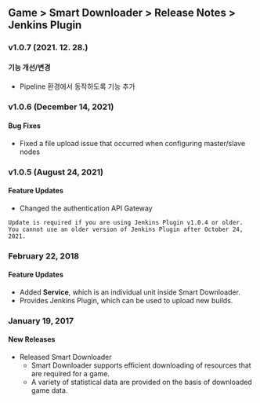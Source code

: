 ## Game > Smart Downloader > Release Notes > Jenkins Plugin

### v1.0.7 (2021. 12. 28.)
#### 기능 개선/변경
* Pipeline 환경에서 동작하도록 기능 추가

### v1.0.6 (December 14, 2021)
#### Bug Fixes
* Fixed a file upload issue that occurred when configuring master/slave nodes

### v1.0.5 (August 24, 2021)
#### Feature Updates
* Changed the authentication API Gateway
```
Update is required if you are using Jenkins Plugin v1.0.4 or older.
You cannot use an older version of Jenkins Plugin after October 24, 2021.
```

### February 22, 2018
#### Feature Updates
* Added **Service**, which is an individual unit inside Smart Downloader. 
* Provides Jenkins Plugin, which can be used to upload new builds. 

### January 19, 2017
#### New Releases
* Released Smart Downloader 
    * Smart Downloader supports efficient downloading of resources that are required for a game.
    * A variety of statistical data are provided on the basis of downloaded game data. 
